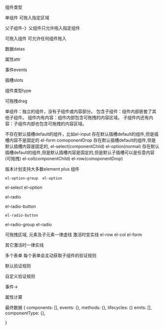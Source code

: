 组件类型

单组件 可拖入指定区域

父子组件-》父组件只允许拖入指定组件

可拖入组件   可允许任何组件拖入

数据datas

属性attr

事件events

插槽slots

组件类型type

可拖拽drag

单组件：独立的组件，没有子组件或内容部分。
包含子组件：组件内部嵌套了其他子组件。
组件内有内容：组件内部包含可拖拽的内容区域。
子组件内还有内容：子组件内部也包含可拖拽的内容区域。

不存在默认插槽default的组件，比如el-input
存在默认插槽default的组件,但是插槽内容不是固定的 el-form  comoponentDrop
存在默认插槽default的组件,但是默认插槽内容是固定的,  el-select(componentChild) el-option(normal)
存在默认插槽default的组件,但是默认插槽内容是固定的,但是默认子插槽可以是任意内容(可拖拽)  el-col(componentChild) el-row(comoponentDrop)

版本计划支持大多数element plus 组件

    el-option-group  el-option
el-select
          el-option

el-radio

el-radio-button

    el-radio-button
el-radio-group
               el-radio

可拖拽区域, 元素及子元素一律虚线 激活时变实线 el-row el-col el-form

其它激活时一律实线


多个表单 
每个表单会主动获取子组件的验证规则


默认验证规则



自定义验证规则

事件->

属性计算

最终数据
{ components: [],
  events: {},
  methods: {},
  lifecycles: {}
  emits: [],
  componentType: {},

}
